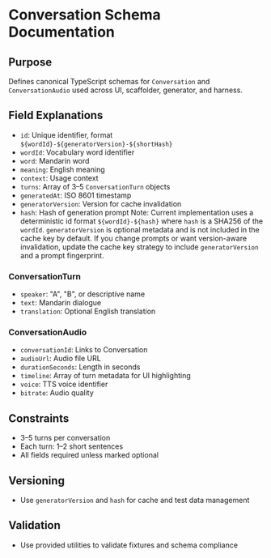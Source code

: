 # Conversation Schema Documentation

## Purpose

Defines canonical TypeScript schemas for `Conversation` and `ConversationAudio` used across UI, scaffolder, generator, and harness.

## Field Explanations

- `id`: Unique identifier, format `${wordId}-${generatorVersion}-${shortHash}`
- `wordId`: Vocabulary word identifier
- `word`: Mandarin word
- `meaning`: English meaning
- `context`: Usage context
- `turns`: Array of 3–5 `ConversationTurn` objects
- `generatedAt`: ISO 8601 timestamp
- `generatorVersion`: Version for cache invalidation
- `hash`: Hash of generation prompt
Note: Current implementation uses a deterministic id format `${wordId}-${hash}` where `hash` is a SHA256 of the `wordId`. `generatorVersion` is optional metadata and is not included in the cache key by default. If you change prompts or want version-aware invalidation, update the cache key strategy to include `generatorVersion` and a prompt fingerprint.

### ConversationTurn

- `speaker`: "A", "B", or descriptive name
- `text`: Mandarin dialogue
- `translation`: Optional English translation

### ConversationAudio

- `conversationId`: Links to Conversation
- `audioUrl`: Audio file URL
- `durationSeconds`: Length in seconds
- `timeline`: Array of turn metadata for UI highlighting
- `voice`: TTS voice identifier
- `bitrate`: Audio quality

## Constraints

- 3–5 turns per conversation
- Each turn: 1–2 short sentences
- All fields required unless marked optional

## Versioning

- Use `generatorVersion` and `hash` for cache and test data management

## Validation

- Use provided utilities to validate fixtures and schema compliance
